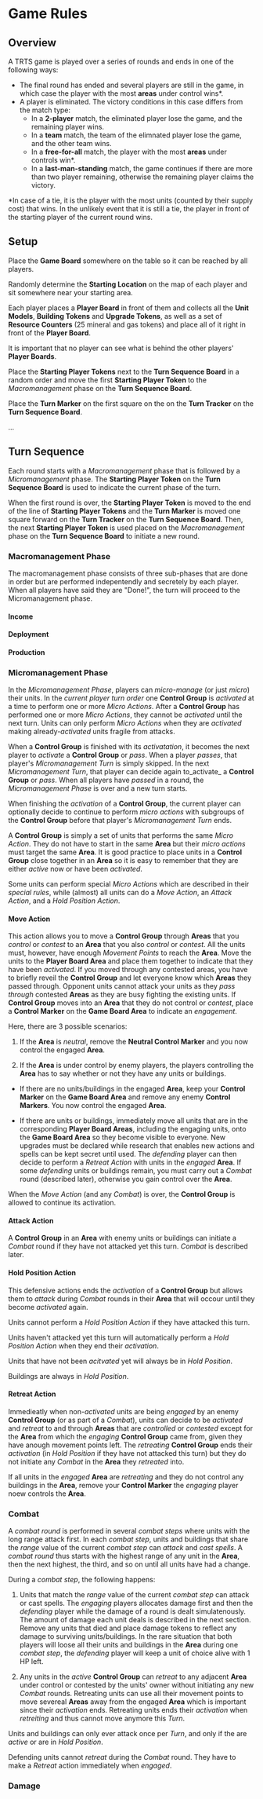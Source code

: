 # Game Rules

## Overview
A TRTS game is played over a series of rounds and ends in one of the following ways:

- The final round has ended and several players are still in the game, in which case the player with the most **areas** under control wins*.
- A player is eliminated. The victory conditions in this case differs from the match type:
  - In a **2-player** match, the eliminated player lose the game, and the remaining player wins.
  - In a **team** match, the team of the elimnated player lose the game, and the other team wins.
  - In a **free-for-all** match, the player with the most **areas** under controls win*.
  - In a **last-man-standing** match, the game continues if there are more than two player remaining, otherwise the remaining player claims the victory.

*In case of a tie, it is the player with the most units (counted by their supply cost) that wins. In the unlikely event that it is still a tie, the player in front of the starting player of the current round wins.

## Setup

Place the **Game Board** somewhere on the table so it can be reached by all players.

Randomly determine the **Starting Location** on the map of each player and sit somewhere near your starting area.

Each player places a **Player Board** in front of them and collects all the **Unit Models**, **Building Tokens** and **Upgrade Tokens**, as well as a set of **Resource Counters** (25 mineral and gas tokens) and place all of it right in front of the **Player Board**.

It is important that no player can see what is behind the other players' **Player Boards**.

Place the **Starting Player Tokens** next to the **Turn Sequence Board** in a random order and move the first **Starting Player Token** to the _Macromanagement_ phase on the **Turn Sequence Board**.

Place the **Turn Marker** on the first square on the on the **Turn Tracker** on the **Turn Sequence Board**.

...

## Turn Sequence 

Each round starts with a _Macromanagement_ phase that is followed by a _Micromanagement_ phase. The **Starting Player Token** on the **Turn Sequence Board** is used to indicate the current phase of the turn.

When the first round is over, the **Starting Player Token** is moved to the end of the line of **Starting Player Tokens** and the **Turn Marker** is moved one square forward on the **Turn Tracker** on the **Turn Sequence Board**. Then, the next **Starting Player Token** is used placed on the _Macromanagement_ phase on the **Turn Sequence Board** to initiate a new round.

### Macromanagement Phase

The macromanagement phase consists of three sub-phases that are done in order but are performed indepentendly and secretely by each player. When all players have said they are "Done!", the turn will proceed to the Micromanagement phase.

#### Income

#### Deployment

#### Production

### Micromanagement Phase

In the _Micromanagement Phase_, players can _micro-manage_ (or just _micro_) their units. In the _current player turn order_ one **Control Group** is _activated_ at a time to perform one or more _Micro Actions_. After a **Control Group** has performed one or more _Micro Actions_, they cannot be _activated_ until the next turn. Units can only perform _Micro Actions_ when they are _activated_ making already-_activated_ units fragile from attacks. 

When a **Control Group** is finished with its _activatation_, it becomes the next player to _activate_ a **Control Group** or _pass_. When a player _passes_, that player's _Micromanagement Turn_ is simply skipped. In the next _Micromanagement Turn_, that player can decide again to_activate_ a **Control Group** or _pass_. When all players have _passed_ in a round, the _Micromanagement Phase_ is over and a new turn starts.

When finishing the _activation_ of a **Control Group**, the current player can optionally decide to continue to perform _micro actions_ with subgroups of the **Control Group** before that player's _Micromanagement Turn_ ends.

A **Control Group** is simply a set of units that performs the same _Micro Action_. They do not have to start in the same **Area** but their _micro actions_ must target the same **Area**. It is good practice to place units in a **Control Group** close together in an **Area** so it is easy to remember that they are either _active_ now or have been _activated_.

Some units can perform special _Micro Actions_ which are described in their _special rules_, while (almost) all units can do a _Move Action_, an _Attack Action_, and a _Hold Position Action_. 

#### Move Action

This action allows you to move a **Control Group** through **Areas** that you _control_ or _contest_ to an **Area** that you also _control_ or _contest_. All the units must, however, have enough _Movement Points_ to reach the **Area**. Move the units to the **Player Board Area** and place them together to indicate that they have been _activated_. If you moved through any contested areas, you have to briefly reveil the **Control Group** and let everyone know which **Areas** they passed through. Opponent units cannot attack your units as they _pass through_ contested **Areas** as they are busy fighting the existing units. If **Control Group** moves into an **Area** that they do not control or _contest_, place a **Control Marker** on the **Game Board Area** to indicate an _engagement_. 

Here, there are 3 possible scenarios:

1. If the **Area** is _neutral_, remove the **Neutral Control Marker** and you now control the engaged **Area**. 

2. If the **Area** is under control by enemy players, the players controlling the **Area** has to say whether or not they have any units or buildings.

* If there are no units/buildings in the engaged **Area**, keep your **Control Marker** on the **Game Board Area** and remove any enemy **Control Markers**. You now control the engaged **Area**.

* If there are units or buildings, immediately move all units that are in the corresponding **Player Board Areas**, including the engaging units, onto the **Game Board Area** so they become visible to everyone. New upgrades must be declared while research that enables new actions and spells can be kept secret until used.
The _defending_ player can then decide to perform a _Retreat Action_ with units in the _engaged_ **Area**. If some _defending_ units or buildings remain, you must carry out a _Combat_ round (described later), otherwise you gain control over the **Area**.

When the _Move Action_ (and any _Combat_) is over, the **Control Group** is allowed to continue its activation.

#### Attack Action
A **Control Group** in an **Area** with enemy units or buildings can initiate a _Combat_ round if they have not attacked yet this turn. _Combat_ is described later.

#### Hold Position Action
This defensive actions ends the _activation_ of a **Control Group** but allows them to _attack_ during _Combat_ rounds in their **Area** that will occour until they become _activated_ again.

Units cannot perform a _Hold Position Action_ if they have attacked this turn.

Units haven't attacked yet this turn will automatically perform a _Hold Position Action_ when they end their _activation_.

Units that have not been _acitvated_ yet will always be in _Hold Position_.

Buildings are always in _Hold Position_.

#### Retreat Action
Immedieatly when non-_activated_ units are being _engaged_ by an enemy **Control Group** (or as part of a _Combat_), units can decide to be _activated_ and _retreat_ to and through **Areas** that are _controlled_ or _contested_ except for the **Area** from which the _engaging_ **Control Group** came from, given they have anough movement points left. The _retreating_ **Control Group** ends their _activation_ (in _Hold Position_ if they have not attacked this turn) but they do not initiate any _Combat_ in the **Area** they _retreated_ into. 

If all units in the _engaged_ **Area** are _retreating_ and they do not control any buildings in the **Area**, remove your **Control Marker** the _engaging_ player noew controls the **Area**.

### Combat
A _combat round_ is performed in several _combat steps_ where units with the long range attack first. In each _combat step_, units and buildings that share the _range_ value of the current _combat step_ can _attack_ and _cast spells_. A _combat round_ thus starts with the highest range of any unit in the **Area**, then the next highest, the third, and so on until all units have had a change. 

During a _combat step_, the following happens:

1. Units that match the _range_ value of the current _combat step_ can attack or cast spells. The _engaging_ players allocates damage first and then the _defending_ player while the damage of a round is dealt simulatenously. The amount of damage each unit deals is described in the next section. Remove any units that died and place damage tokens to reflect any damage to surviving units/buildings. In the rare situation that both players will loose all their units and buildings in the **Area** during one _combat step_, the _defending_ player will keep a unit of choice alive with 1 HP left.

2. Any units in the _active_ **Control Group** can _retreat_ to any adjacent **Area** under control or contested by the units' owner without initiating any new _Combat_ rounds. Retreating units can use all their movement points to move severeal **Areas** away from the engaged **Area** which is important since their _activation_ ends. Retreating units ends their _activation_ when _retreiting_ and thus cannot move anymore this _Turn_. 

Units and buildings can only ever attack once per _Turn_, and only if the are _active_ or are in _Hold Position_.

Defending units cannot _retreat_ during the _Combat_ round. They have to make a _Retreat_ action immediately when _engaged_.

### Damage

